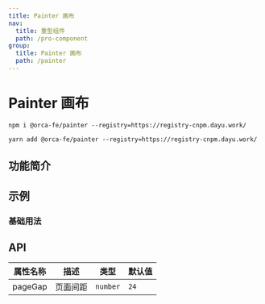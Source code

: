 ```yaml
---
title: Painter 画布
nav:
  title: 重型组件
  path: /pro-component
group:
  title: Painter 画布
  path: /painter
---
```


# Painter 画布

`npm i @orca-fe/painter --registry=https://registry-cnpm.dayu.work/`

`yarn add @orca-fe/painter --registry=https://registry-cnpm.dayu.work/`

## 功能简介

## 示例

### 基础用法

<code src="../demo/DemoDev.tsx" ></code>

## API

| 属性名称 | 描述     | 类型     | 默认值 |
| -------- | -------- | -------- | ------ |
| pageGap  | 页面间距 | `number` | `24`   |
